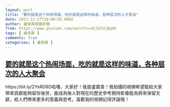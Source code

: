 ```yaml
---
layout: post
title: "要的就是这个热闹场面，吃的就是这样的味道，各种层次的人大聚会"
date: 2022-11-27T10:00:05.000Z
author: 盧保貴視覺影像
from: https://www.youtube.com/watch?v=9jIG7djBq9U
tags: [ 盧保貴 ]
comments: True
categories: [ 盧保貴 ]
---
```

<!--1669543205000-->
[要的就是这个热闹场面，吃的就是这样的味道，各种层次的人大聚会](https://www.youtube.com/watch?v=9jIG7djBq9U)
------

<div>
https://bit.ly/2YsRD8D哈嘍，大家好！我是盧寶貴！我拍攝的視頻希望能給大家帶來貢獻能夠留存後世，能成為後人對現在的歷史參考期待影像能為將來保留文獻，給人們帶來更多的意義與思考。喜歡我的視頻記得評論哦！
</div>
